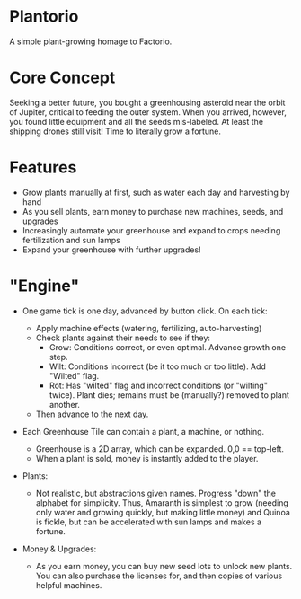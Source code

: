 # Plantorio
A simple plant-growing homage to Factorio.

# Core Concept
Seeking a better future, you bought a greenhousing asteroid near the orbit of Jupiter, critical to feeding the outer system. When you arrived, however, you found little equipment and all the seeds mis-labeled. At least the shipping drones still visit! Time to literally grow a fortune.

# Features
- Grow plants manually at first, such as water each day and harvesting by hand
- As you sell plants, earn money to purchase new machines, seeds, and upgrades
- Increasingly automate your greenhouse and expand to crops needing fertilization and sun lamps
- Expand your greenhouse with further upgrades!

# "Engine"
- One game tick is one day, advanced by button click. On each tick:
  - Apply machine effects (watering, fertilizing, auto-harvesting)
  - Check plants against their needs to see if they:
    - Grow: Conditions correct, or even optimal. Advance growth one step.
    - Wilt: Conditions incorrect (be it too much or too little). Add "Wilted" flag.
    - Rot:  Has "wilted" flag and incorrect conditions (or "wilting" twice). Plant dies; remains must be (manually?) removed to plant another.
  - Then advance to the next day.

- Each Greenhouse Tile can contain a plant, a machine, or nothing.
  - Greenhouse is a 2D array, which can be expanded. 0,0 == top-left.
  - When a plant is sold, money is instantly added to the player.
- Plants:
  - Not realistic, but abstractions given names. Progress "down" the alphabet for simplicity. Thus, Amaranth is simplest to grow (needing only water and growing quickly, but making little money) and Quinoa is fickle, but can be accelerated with sun lamps and makes a fortune.
- Money & Upgrades:
  - As you earn money, you can buy new seed lots to unlock new plants. You can also purchase the licenses for, and then copies of various helpful machines.
